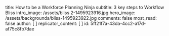 title: How to be a Workforce Planning Ninja
subtitle: 3 key steps to Workflow Bliss
intro_image: /assets/bliss 2-1495923916.jpg
hero_image: /assets/backgrounds/bliss-1495923922.jpg
comments: false
most_read: false
author: [ ]
replicator_content: [ ]
id: 5ff21f7a-43da-4cc2-a17d-af75c8fb7dae
